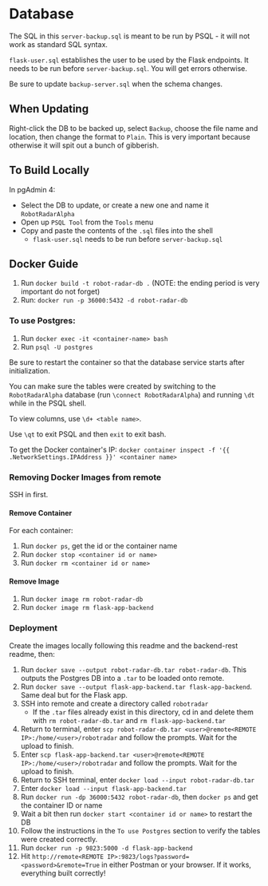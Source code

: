 # Database
The SQL in this `server-backup.sql` is meant to be run by PSQL - it will not work as 
standard SQL syntax. 

`flask-user.sql` establishes the user to be used by the Flask endpoints.  It needs to be run 
before `server-backup.sql`.  You will get errors otherwise.

Be sure to update `backup-server.sql` when the schema changes.

## When Updating
Right-click the DB to be backed up, select `Backup`, choose the file name and
location, then change the format to `Plain`.  This is very important because
otherwise it will spit out a bunch of gibberish. 

## To Build Locally
In pgAdmin 4:
- Select the DB to update, or create a new one and name it `RobotRadarAlpha`
- Open up `PSQL Tool` from the `Tools` menu
- Copy and paste the contents of the `.sql` files into the shell
  - `flask-user.sql` needs to be run before `server-backup.sql`

## Docker Guide 
1. Run `docker build -t robot-radar-db .`
(NOTE: the ending period is very important do not forget)
2. Run: `docker run -p 36000:5432 -d robot-radar-db`

### To use Postgres:
1. Run `docker exec -it <container-name> bash`
2. Run `psql -U postgres`

Be sure to restart the container so that the database service
starts after initialization.

You can make sure the tables were created by switching to the `RobotRadarAlpha`
database (run `\connect RobotRadarAlpha`) and running `\dt` while in the PSQL shell.

To view columns, use `\d+ <table name>`.

Use `\qt` to exit PSQL and then `exit` to exit bash.

To get the Docker container's IP:
`docker container inspect -f '{{ .NetworkSettings.IPAddress }}' <container name>`

### Removing Docker Images from remote
SSH in first.
#### Remove Container
For each container:
1. Run `docker ps`, get the id or the container name
2. Run `docker stop <container id or name>`
3. Run `docker rm <container id or name>`

#### Remove Image
1. Run `docker image rm robot-radar-db`
2. Run `docker image rm flask-app-backend`

### Deployment
Create the images locally following this readme and the backend-rest readme, then:
1. Run `docker save --output robot-radar-db.tar robot-radar-db`.  This outputs the
Postgres DB into a `.tar` to be loaded onto remote.
2. Run `docker save --output flask-app-backend.tar flask-app-backend`.  Same deal
but for the Flask app.
3. SSH into remote and create a directory called `robotradar`
   - If the `.tar` files already exist in this directory, cd in and delete them with `rm robot-radar-db.tar` and `rm flask-app-backend.tar`
4. Return to terminal, enter `scp robot-radar-db.tar <user>@remote<REMOTE IP>:/home/<user>/robotradar`
and follow the prompts.  Wait for the upload to finish.
5. Enter `scp flask-app-backend.tar <user>@remote<REMOTE IP>:/home/<user>/robotradar`
and follow the prompts.  Wait for the upload to finish.
6. Return to SSH terminal, enter `docker load --input robot-radar-db.tar`
7. Enter `docker load --input flask-app-backend.tar`
8. Run `docker run -dp 36000:5432 robot-radar-db`, then `docker ps` and get the container ID or name
9. Wait a bit then run `docker start <container id or name>` to restart the DB
10. Follow the instructions in the `To use Postgres` section to verify the tables 
were created correctly.
11. Run `docker run -p 9823:5000 -d flask-app-backend`
12. Hit `http://remote<REMOTE IP>:9823/logs?password=<password>&remote=True` in either Postman or your
browser.  If it works, everything built correctly!